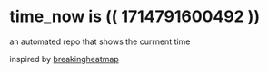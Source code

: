 # time_now is (( 1714791600492 ))

an automated repo that shows the currnent time

inspired by [breakingheatmap](https://github.com/breakingheatmap/breakingheatmap)
